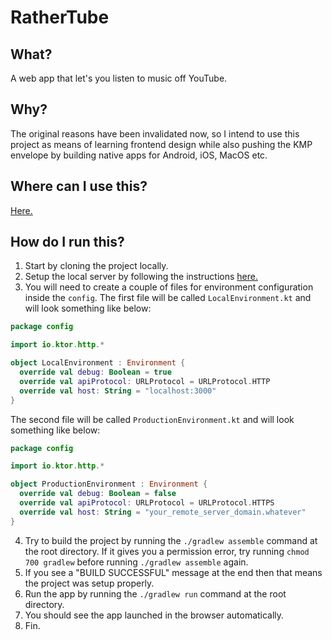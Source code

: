 # RatherTube

## What?
A web app that let's you listen to music off YouTube. 

## Why?
The original reasons have been invalidated now, so I intend to use this project as means of learning frontend design
while also pushing the KMP envelope by building native apps for Android, iOS, MacOS etc. 

## Where can I use this?
[Here.](http://rathertube.bluesir9.com) 

## How do I run this?
1. Start by cloning the project locally. 
2. Setup the local server by following the instructions [here.](server/README.md)
3. You will need to create a couple of files for environment configuration inside the `config`. The first file will be
called `LocalEnvironment.kt` and will look something like below:
```kotlin
package config

import io.ktor.http.*

object LocalEnvironment : Environment {
  override val debug: Boolean = true
  override val apiProtocol: URLProtocol = URLProtocol.HTTP
  override val host: String = "localhost:3000"
}
```

The second file will be called `ProductionEnvironment.kt` and will look something like below:
````kotlin
package config

import io.ktor.http.*

object ProductionEnvironment : Environment {
  override val debug: Boolean = false
  override val apiProtocol: URLProtocol = URLProtocol.HTTPS
  override val host: String = "your_remote_server_domain.whatever"
}
````

4. Try to build the project by running the `./gradlew assemble` command at the root directory. If it gives you a permission error, try running `chmod 700 gradlew` before running `./gradlew assemble` again.
5. If you see a "BUILD SUCCESSFUL" message at the end then that means the project was setup properly.
6. Run the app by running the `./gradlew run` command at the root directory.
7. You should see the app launched in the browser automatically.
8. Fin.
